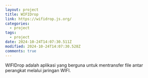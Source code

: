 ```yaml
---
layout: project
title: WIFIDrop
link: https://wifidrop.js.org/
categories:
  - project
tags:
  - project
date: 2024-10-24T14:07:30.511Z
modified: 2024-10-24T14:07:30.528Z
comments: true
---
```

W﻿IFIDrop adalah aplikasi yang berguna untuk mentransfer file antar perangkat melalui jaringan WIFI.